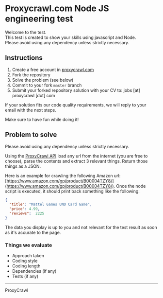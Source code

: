 # Proxycrawl.com Node JS engineering test

Welcome to the test.  
This test is created to show your skills using javascript and Node.  
Please avoid using any dependency unless strictly necessary.

## Instructions

1. Create a free account in [proxycrawl.com](https://proxycrawl.com)
1. Fork the repository
1. Solve the problem (see below)
1. Commit to your fork `master` branch
1. Submit your forked repository solution with your CV to: jobs [at] proxycrawl [dot] com

If your solution fits our code quality requirements, we will reply to your email with the next steps.

Make sure to have fun while doing it!

## Problem to solve

Please avoid using any dependency unless strictly necessary.

Using the [ProxyCrawl API](https://proxycrawl.com/dashboard/docs) load any url from the internet (you are free to choose), parse the contents and extract 3 relevant things. Return those things as a JSON.

Here is an example for crawling the following Amazon url: [https://www.amazon.com/gp/product/B00004TZY8/](https://www.amazon.com/gp/product/B00004TZY8/). Once the node script is executed, it should print back something like the following:

```json
{
  "title": "Mattel Games UNO Card Game",
  "price": 4.99,
  "reviews":  2225
}
```

The data you display is up to you and not relevant for the test result as soon as it's accurate to the page.

### Things we evaluate

- Approach taken
- Coding style
- Coding length
- Dependencies (if any)
- Tests (if any)

---

ProxyCrawl

